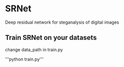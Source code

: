 # SRNet
Deep residual network for steganalysis of digital images

## Train SRNet on your datasets

change data_path in train.py

'''python train.py'''
